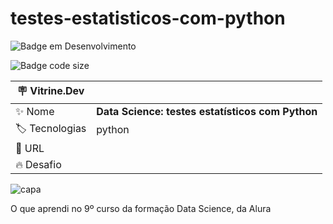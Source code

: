 # testes-estatisticos-com-python

![Badge em Desenvolvimento](http://img.shields.io/static/v1?label=STATUS&message=EM%20DESENVOLVIMENTO&color=GREEN&style=for-the-badge)

![Badge code size](https://img.shields.io/github/languages/code-size/fab-souza/testes-estatisticos-com-python)

| :placard: Vitrine.Dev |    |
| -------------  | --- |
| :sparkles: Nome        | **Data Science: testes estatísticos com Python**
| :label: Tecnologias | python
| :rocket: URL         | 
| :fire: Desafio     |

![capa](https://github.com/fab-souza/testes-estatisticos-com-python/assets/67301805/86dfb1ca-d128-4ffe-87b0-6fe24ecdc3ad)

O que aprendi no 9º curso da formação Data Science, da Alura
